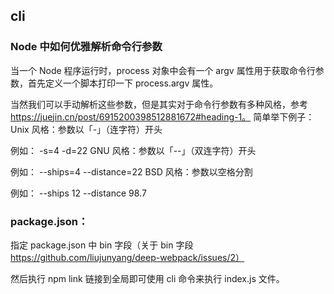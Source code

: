 ## cli

### Node 中如何优雅解析命令行参数

当一个 Node 程序运行时，process 对象中会有一个 argv 属性用于获取命令行参数，首先定义一个脚本打印一下 process.argv 属性。


当然我们可以手动解析这些参数，但是其实对于命令行参数有多种风格，参考 https://juejin.cn/post/6915200398512881672#heading-1。
简单举下例子：
 Unix 风格：参数以「-」（连字符）开头  

例如： -s=4 -d=22
 GNU 风格：参数以「--」（双连字符）开头  

例如： --ships=4 --distance=22
 BSD 风格：参数以空格分割  

例如： --ships 12 --distance 98.7

### package.json：

指定 package.json 中 bin 字段（关于 bin 字段 https://github.com/liujunyang/deep-webpack/issues/2）



然后执行 npm link 链接到全局即可使用 cli 命令来执行 index.js 文件。

